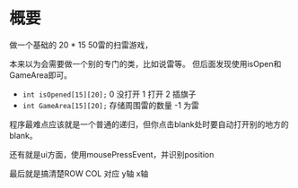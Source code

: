 # 概要
做一个基础的 20 * 15 50雷的扫雷游戏，

本来以为会需要做一个别的专门的类，比如说雷等。
但后面发现使用isOpen和GameArea即可。

- `int isOpened[15][20];`  0 没打开 1 打开 2 插旗子
- `int GameArea[15][20];`  存储周围雷的数量 -1 为雷

程序最难点应该就是一个普通的递归，但你点击blank处时要自动打开别的地方的blank。

还有就是ui方面，使用mousePressEvent，并识别position

最后就是搞清楚ROW COL 对应 y轴 x轴
